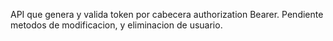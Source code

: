 API que genera y valida token por cabecera authorization Bearer.
Pendiente metodos de modificacion, y eliminacion de usuario.
